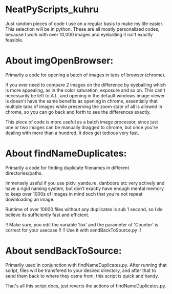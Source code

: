 # NeatPyScripts_kuhru
Just random pieces of code I use on a regular basis to make my life easier. This selection will be in python. These are all mostly personalized codes, because I work with over 10,000 images and eyeballing it isn't exactly feasible. 

# About imgOpenBrowser:
Primarily a code for opening a batch of images in tabs of browser (chrome).

If you ever need to compare 2 images on the difference by eyeballing which is more appealing, as in the color saturation, exposure and so on. This can't necessarily be left to A.I., and opening in the default windows image viewer is doesn't have the same benefits as opening in chrome, essentially that multiple tabs of images while preserving the zoom state of all is allowed in chrome, so you can go back and forth to see the differences exactly.

This piece of code is more useful as a batch image processor, since just one or two images can be manually dragged to chrome, but once you're dealing with more than a hundred, it does get tedious very fast.

# About findNameDuplicates:
Primarily a code for finding duplicate filenames in different directories/paths.

Immensely useful if you use pixiv, yande.re, danbooru etc very actively and have a rigid naming system, but don’t exactly have enough mental memory to keep over 1000s of images in mind such that you’re not repeat downloading an image.

Runtime of over 10000 files without any duplicates is sub 1 second, so I do believe its sufficiently fast and efficient.

!! Make sure, you edit the variable 'lox' and the parameter of 'Counter' is correct for your usecase !!
!! Use it with sendBackToSource.py !!

# About sendBackToSource:
Primarily used in conjunction with findNameDuplicates.py. After running that script, files will be transfered to your desired directory, and after that to send them back to where they came from, this script is quick and handy. 

That's all this script does, just reverts the actions of findNameDuplicates.py.
